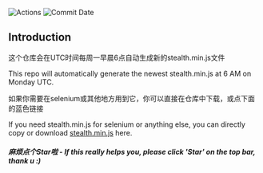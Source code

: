 ![Actions](https://github.com/requireCool/stealth.min.js/actions/workflows/workflow.yml/badge.svg) ![Commit Date](https://img.shields.io/badge/dynamic/json?label=Commit%20Date&query=%24%5B%3A1%5D.commit.committer.date&suffix=%20UTC&url=https%3A%2F%2Fapi.github.com%2Frepos%2FrequireCool%2Fstealth.min.js%2Fcommits?style=plastic&logo=GitHub)
## Introduction
这个仓库会在UTC时间每周一早晨6点自动生成新的stealth.min.js文件

This repo will automatically generate the newest stealth.min.js at 6 AM on Monday UTC.

如果你需要在selenium或其他地方用到它，你可以直接在仓库中下载，或点下面的蓝色链接

If you need stealth.min.js for selenium or anything else, you can directly copy or download [stealth.min.js](https://raw.githubusercontent.com/requireCool/stealth.min.js/main/stealth.min.js) here.

##### 麻烦点个Star啦 - *If this really helps you, please click 'Star' on the top bar, thank u :)*
